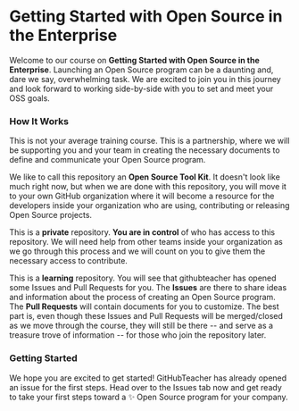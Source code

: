 
# Getting Started with Open Source in the Enterprise

Welcome to our course on **Getting Started with Open Source in the Enterprise**. Launching an Open Source program can be a daunting and, dare we say, overwhelming task. We are excited to join you in this journey and look forward to working side-by-side with you to set and meet your OSS goals.

### How It Works

This is not your average training course. This is a partnership, where we will be supporting you and your team in creating the necessary documents to define and communicate your Open Source program.

We like to call this repository an **Open Source Tool Kit**. It doesn't look like much right now, but when we are done with this repository, you will move it to your own  GitHub organization where it will become a resource for the developers inside your organization who are using, contributing or releasing Open Source projects.

This is a **private** repository. **You are in control** of who has access to this repository. We will need help from other  teams inside your organization as we go through this process and we will count on you to give them the necessary access to contribute.

This is a **learning** repository. You will see that githubteacher has opened some Issues and Pull Requests for you.  The **Issues** are there to share ideas and information about the process of creating an Open Source program. The **Pull Requests** will contain documents for you to customize. The best part is, even though these Issues and Pull Requests will be merged/closed as we move through the course, they will still be there -- and serve as a treasure trove of information -- for those who join the repository later.  

### Getting Started

We hope you are excited to get started! GitHubTeacher has already opened an issue for the first steps. Head over to the Issues tab now and get ready to take your first steps toward a :sparkles:  Open Source program for your company.

